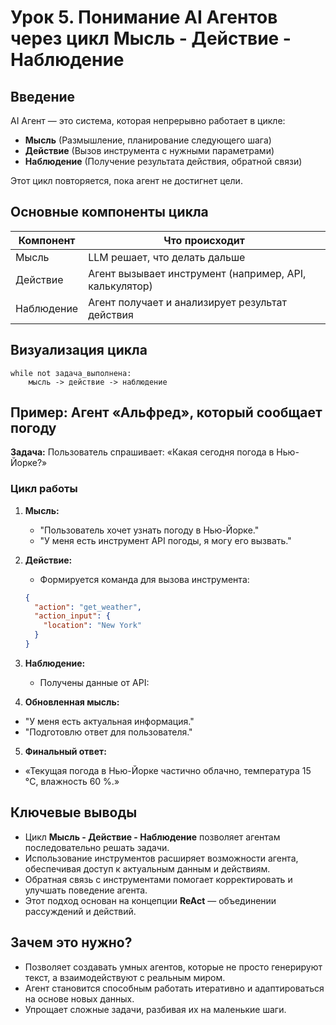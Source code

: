 
# Урок 5. Понимание AI Агентов через цикл Мысль - Действие - Наблюдение

## Введение

AI Агент — это система, которая непрерывно работает в цикле:

- **Мысль** (Размышление, планирование следующего шага)
- **Действие** (Вызов инструмента с нужными параметрами)
- **Наблюдение** (Получение результата действия, обратной связи)

Этот цикл повторяется, пока агент не достигнет цели.

## Основные компоненты цикла

| Компонент  | Что происходит                                       |
|------------|-----------------------------------------------------|
| Мысль      | LLM решает, что делать дальше                         |
| Действие   | Агент вызывает инструмент (например, API, калькулятор)|
| Наблюдение | Агент получает и анализирует результат действия     |

## Визуализация цикла

```
while not задача_выполнена:
    мысль -> действие -> наблюдение
```

## Пример: Агент «Альфред», который сообщает погоду

**Задача:** Пользователь спрашивает: «Какая сегодня погода в Нью-Йорке?»

### Цикл работы

1. **Мысль:**

   - "Пользователь хочет узнать погоду в Нью-Йорке."
   - "У меня есть инструмент API погоды, я могу его вызвать."

2. **Действие:**

   - Формируется команда для вызова инструмента:

   ```json
   {
     "action": "get_weather",
     "action_input": {
       "location": "New York"
     }
   }
   ```

3. **Наблюдение:**

   - Получены данные от API:


4. **Обновленная мысль:**

- "У меня есть актуальная информация."
- "Подготовлю ответ для пользователя."

5. **Финальный ответ:**

- «Текущая погода в Нью-Йорке частично облачно, температура 15 °C, влажность 60 %.»

## Ключевые выводы

- Цикл **Мысль - Действие - Наблюдение** позволяет агентам последовательно решать задачи.
- Использование инструментов расширяет возможности агента, обеспечивая доступ к актуальным данным и действиям.
- Обратная связь с инструментами помогает корректировать и улучшать поведение агента.
- Этот подход основан на концепции **ReAct** — объединении рассуждений и действий.

## Зачем это нужно?

- Позволяет создавать умных агентов, которые не просто генерируют текст, а взаимодействуют с реальным миром.
- Агент становится способным работать итеративно и адаптироваться на основе новых данных.
- Упрощает сложные задачи, разбивая их на маленькие шаги.
